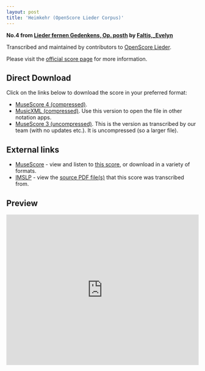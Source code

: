 ```yaml
---
layout: post
title: 'Heimkehr (OpenScore Lieder Corpus)'
---
```


__No.4 from [Lieder fernen Gedenkens, Op. posth](https://fourscoreandmore.org/openscore/lieder/Faltis%2C_Evelyn/Lieder_fernen_Gedenkens%2C_Op._posth/) by [Faltis,_Evelyn](https://fourscoreandmore.org/openscore/lieder/Faltis%2C_Evelyn)__

Transcribed and maintained by contributors to [OpenScore Lieder].

Please visit the [official score page] for more information.

[official score page]: https://musescore.com/openscore-lieder-corpus/scores/6598318
[OpenScore Lieder]: https://musescore.com/openscore-lieder-corpus

## Direct Download

Click on the links below to download the score in your preferred format:
- [MuseScore 4 (compressed)](https://fourscoreandmore.org/openscore/lieder/Faltis%2C_Evelyn/Lieder_fernen_Gedenkens%2C_Op._posth/4_Heimkehr.mscz).
- [MusicXML (compressed)](https://fourscoreandmore.org/openscore/lieder/Faltis%2C_Evelyn/Lieder_fernen_Gedenkens%2C_Op._posth/4_Heimkehr.mxl). Use this version to open the file in other notation apps.
- [MuseScore 3 (uncompressed)](https://raw.githubusercontent.com/OpenScore/Lieder/refs/heads/main/scores/Faltis%2C_Evelyn/Lieder_fernen_Gedenkens%2C_Op._posth/4_Heimkehr/lc6598318.mscx). This is the version as transcribed by our team (with no updates etc.). It is uncompressed (so a larger file).

## External links

- [MuseScore] - view and listen to [this score][MuseScore], or download in a variety of formats.
- [IMSLP] - view the [source PDF file(s)][IMSLP] that this score was transcribed from.

[MuseScore]: https://musescore.com/score/6598318
[IMSLP]: https://imslp.org/wiki/Special:ReverseLookup/86859

## Preview

<iframe width="100%" height="394" src="https://musescore.com/openscore-lieder-corpus/scores/6598318/embed" frameborder="0" allowfullscreen allow="autoplay; fullscreen"></iframe>
